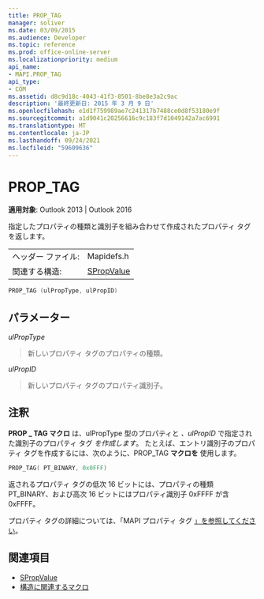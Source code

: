 ```yaml
---
title: PROP_TAG
manager: soliver
ms.date: 03/09/2015
ms.audience: Developer
ms.topic: reference
ms.prod: office-online-server
ms.localizationpriority: medium
api_name:
- MAPI.PROP_TAG
api_type:
- COM
ms.assetid: d8c9d18c-4043-41f3-8501-8be8e3a2c9ac
description: '最終更新日: 2015 年 3 月 9 日'
ms.openlocfilehash: e1d1f759989ae7c241317b7488ce0d8f53180e9f
ms.sourcegitcommit: a1d9041c20256616c9c183f7d1049142a7ac6991
ms.translationtype: MT
ms.contentlocale: ja-JP
ms.lasthandoff: 09/24/2021
ms.locfileid: "59609636"
---
```

# <a name="prop_tag"></a>PROP_TAG

**適用対象**: Outlook 2013 | Outlook 2016 
  
指定したプロパティの種類と識別子を組み合わせて作成されたプロパティ タグを返します。 
  
|||
|:-----|:-----|
|ヘッダー ファイル:  <br/> |Mapidefs.h  <br/> |
|関連する構造:  <br/> |[SPropValue](spropvalue.md) <br/> |
   
```cpp
PROP_TAG (ulPropType, ulPropID)
```

## <a name="parameters"></a>パラメーター

_ulPropType_
  
> 新しいプロパティ タグのプロパティの種類。
    
_ulPropID_
  
> 新しいプロパティ タグのプロパティ識別子。
    
## <a name="remarks"></a>注釈

**PROP \_ TAG マクロ** は、ulPropType 型のプロパティと _、ulPropID_ で指定された識別子のプロパティ タグ _を作成します_。 たとえば、エントリ識別子のプロパティ タグを作成するには、次のように、PROP_TAG **マクロを** 使用します。 
  
```cpp
PROP_TAG( PT_BINARY, 0x0FFF)

```

返されるプロパティ タグの低次 16 ビットには、プロパティの種類 PT_BINARY、および高次 16 ビットにはプロパティ識別子 0xFFFF が含0xFFFF。
  
プロパティ タグの詳細については、「MAPI プロパティ タグ [」を参照してください](mapi-property-tags.md)。
  
## <a name="see-also"></a>関連項目

- [SPropValue](spropvalue.md)
- [構造に関連するマクロ](macros-related-to-structures.md)

